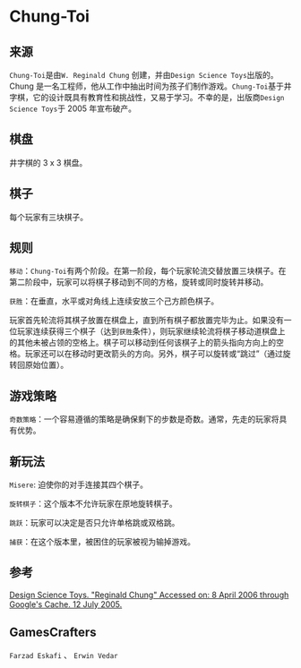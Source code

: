# Chung-Toi

## 来源

`Chung-Toi`是由`W. Reginald Chung` 创建，并由`Design Science Toys`出版的。Chung 是一名工程师，他从工作中抽出时间为孩子们制作游戏。`Chung-Toi`基于井字棋，它的设计既具有教育性和挑战性，又易于学习。不幸的是，出版商`Design Science Toys`于 2005 年宣布破产。

## 棋盘

井字棋的 3 x 3 棋盘。

## 棋子

每个玩家有三块棋子。

## 规则

`移动`：`Chung-Toi`有两个阶段。在第一阶段，每个玩家轮流交替放置三块棋子。在第二阶段中，玩家可以将棋子移动到不同的方格，旋转或同时旋转并移动。

`获胜`：在垂直，水平或对角线上连续安放三个己方颜色棋子。

玩家首先轮流将其棋子放置在棋盘上，直到所有棋子都放置完毕为止。如果没有一位玩家连续获得三个棋子（达到`获胜`条件），则玩家继续轮流将棋子移动道棋盘上的其他未被占领的空格上。棋子可以移动到任何该棋子上的箭头指向方向上的空格。玩家还可以在移动时更改箭头的方向。另外，棋子可以旋转或“跳过”（通过旋转回原始位置）。

## 游戏策略

`奇数策略`：一个容易遵循的策略是确保剩下的步数是奇数。通常，先走的玩家将具有优势。

## 新玩法

`Misere`: 迫使你的对手连接其四个棋子。

`旋转棋子`：这个版本不允许玩家在原地旋转棋子。

`跳跃`：玩家可以决定是否只允许单格跳或双格跳。

`捕获`：在这个版本里，被困住的玩家被视为输掉游戏。

## 参考

[Design Science Toys. "Reginald Chung" Accessed on: 8 April 2006 through Google's Cache. 12 July 2005. ](http://www.dstoys.com/content/Bios/ReginaldChung/)

## GamesCrafters

`Farzad Eskafi` 、 `Erwin Vedar`
